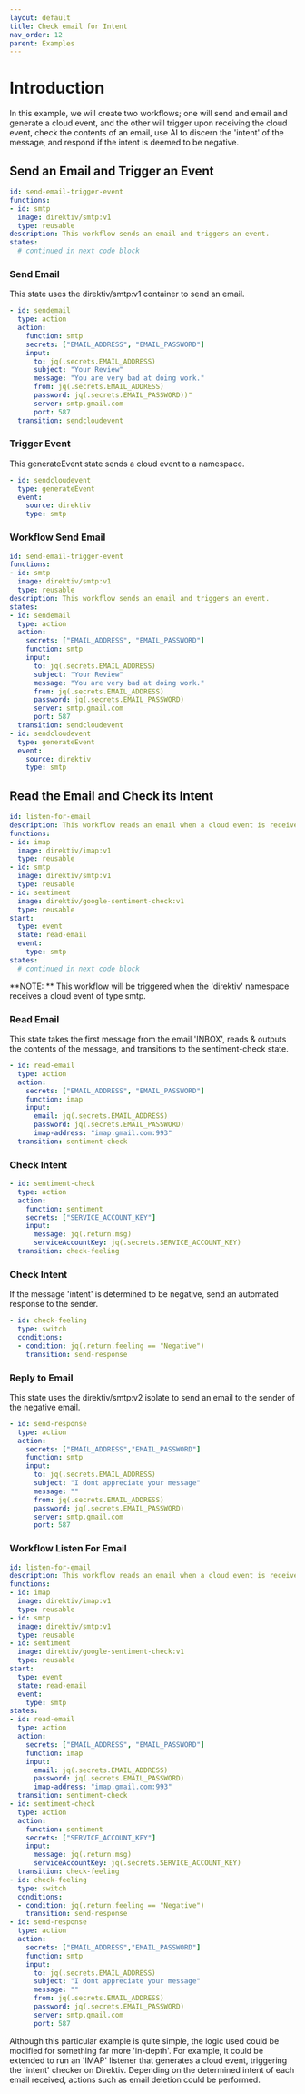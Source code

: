 ```yaml
---
layout: default
title: Check email for Intent
nav_order: 12
parent: Examples
---
```


# Introduction
In this example, we will create two workflows; one will send and email and generate a cloud event, and the other will trigger upon receiving the cloud event, check the contents of an email, use AI to discern the 'intent' of the message, and respond if the intent is deemed to be negative.

## Send an Email and Trigger an Event

```yaml
id: send-email-trigger-event
functions:
- id: smtp
  image: direktiv/smtp:v1
  type: reusable
description: This workflow sends an email and triggers an event.
states:
  # continued in next code block
```

### Send Email
This state uses the direktiv/smtp:v1 container to send an email.

```yaml
- id: sendemail
  type: action
  action:
    function: smtp
    secrets: ["EMAIL_ADDRESS", "EMAIL_PASSWORD"]
    input:
      to: jq(.secrets.EMAIL_ADDRESS)
      subject: "Your Review"
      message: "You are very bad at doing work."
      from: jq(.secrets.EMAIL_ADDRESS)
      password: jq(.secrets.EMAIL_PASSWORD))"
      server: smtp.gmail.com
      port: 587
  transition: sendcloudevent
```

### Trigger Event
This generateEvent state sends a cloud event to a namespace.

```yaml
- id: sendcloudevent
  type: generateEvent
  event:
    source: direktiv
    type: smtp
```

### Workflow Send Email 

```yaml
id: send-email-trigger-event
functions:
- id: smtp
  image: direktiv/smtp:v1
  type: reusable
description: This workflow sends an email and triggers an event.
states:
- id: sendemail
  type: action
  action:
    secrets: ["EMAIL_ADDRESS", "EMAIL_PASSWORD"]
    function: smtp
    input:
      to: jq(.secrets.EMAIL_ADDRESS)
      subject: "Your Review"
      message: "You are very bad at doing work."
      from: jq(.secrets.EMAIL_ADDRESS)
      password: jq(.secrets.EMAIL_PASSWORD)
      server: smtp.gmail.com
      port: 587
  transition: sendcloudevent
- id: sendcloudevent
  type: generateEvent
  event:
    source: direktiv
    type: smtp
```


## Read the Email and Check its Intent

```yaml
id: listen-for-email
description: This workflow reads an email when a cloud event is received.
functions:
- id: imap
  image: direktiv/imap:v1
  type: reusable
- id: smtp
  image: direktiv/smtp:v1
  type: reusable
- id: sentiment
  image: direktiv/google-sentiment-check:v1
  type: reusable
start:
  type: event
  state: read-email
  event:
    type: smtp
states:
  # continued in next code block
```

**NOTE: ** This workflow will be triggered when the 'direktiv' namespace receives a cloud event of type smtp.


### Read Email
This state takes the first message from the email 'INBOX', reads & outputs the contents of the message, and transitions to the sentiment-check state.

```yaml
- id: read-email
  type: action
  action:
    secrets: ["EMAIL_ADDRESS", "EMAIL_PASSWORD"]
    function: imap
    input:
      email: jq(.secrets.EMAIL_ADDRESS)
      password: jq(.secrets.EMAIL_PASSWORD)
      imap-address: "imap.gmail.com:993"
  transition: sentiment-check
```

### Check Intent

```yaml
- id: sentiment-check
  type: action
  action:
    function: sentiment
    secrets: ["SERVICE_ACCOUNT_KEY"]
    input:
      message: jq(.return.msg)
      serviceAccountKey: jq(.secrets.SERVICE_ACCOUNT_KEY)
  transition: check-feeling
```

### Check Intent
If the message 'intent' is determined to be negative, send an automated response to the sender.

```yaml
- id: check-feeling
  type: switch
  conditions:
  - condition: jq(.return.feeling == "Negative")
    transition: send-response
```

### Reply to Email
This state uses the direktiv/smtp:v2 isolate to send an email to the sender of the negative email.

```yaml
- id: send-response
  type: action
  action:
    secrets: ["EMAIL_ADDRESS","EMAIL_PASSWORD"]
    function: smtp
    input:
      to: jq(.secrets.EMAIL_ADDRESS)
      subject: "I dont appreciate your message"
      message: ""
      from: jq(.secrets.EMAIL_ADDRESS)
      password: jq(.secrets.EMAIL_PASSWORD)
      server: smtp.gmail.com
      port: 587
```

### Workflow Listen For Email

```yaml
id: listen-for-email
description: This workflow reads an email when a cloud event is received.
functions:
- id: imap
  image: direktiv/imap:v1
  type: reusable
- id: smtp
  image: direktiv/smtp:v1
  type: reusable
- id: sentiment
  image: direktiv/google-sentiment-check:v1
  type: reusable
start:
  type: event
  state: read-email
  event:
    type: smtp
states:
- id: read-email
  type: action
  action:
    secrets: ["EMAIL_ADDRESS", "EMAIL_PASSWORD"]
    function: imap
    input:
      email: jq(.secrets.EMAIL_ADDRESS)
      password: jq(.secrets.EMAIL_PASSWORD)
      imap-address: "imap.gmail.com:993"
  transition: sentiment-check
- id: sentiment-check
  type: action
  action:
    function: sentiment
    secrets: ["SERVICE_ACCOUNT_KEY"]
    input:
      message: jq(.return.msg)
      serviceAccountKey: jq(.secrets.SERVICE_ACCOUNT_KEY)
  transition: check-feeling
- id: check-feeling
  type: switch
  conditions:
  - condition: jq(.return.feeling == "Negative")
    transition: send-response
- id: send-response
  type: action
  action:
    secrets: ["EMAIL_ADDRESS","EMAIL_PASSWORD"]
    function: smtp
    input:
      to: jq(.secrets.EMAIL_ADDRESS)
      subject: "I dont appreciate your message"
      message: ""
      from: jq(.secrets.EMAIL_ADDRESS)
      password: jq(.secrets.EMAIL_PASSWORD)
      server: smtp.gmail.com
      port: 587
```

Although this particular example is quite simple, the logic used could be modified for something far more 'in-depth'. For example, it could be extended to run an 'IMAP' listener that generates a cloud event, triggering the 'intent' checker on Direktiv. Depending on the determined intent of each email received, actions such as email deletion could be performed.